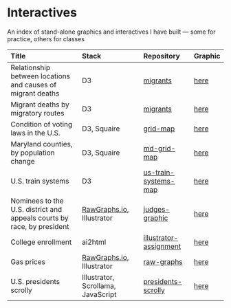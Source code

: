 # Interactives

An index of stand-alone graphics and interactives I have built — some for practice, others for classes

| Title       | Stack       | Repository    | Graphic
| :---        | :---        | :---          | :---   
| Relationship between locations and causes of migrant deaths| D3 |[migrants](https://github.com/aadittambe/grid-map)|[here](https://aadittambe.github.io/migrants/viz/sankey.html)
| Migrant deaths by migratory routes| D3 |[migrants](https://github.com/aadittambe/grid-map)|[here](https://aadittambe.github.io/migrants/viz/routes.html)
| Condition of voting laws in the U.S.| D3, Squaire|[grid-map](https://github.com/aadittambe/grid-map)|[here](https://aadittambe.github.io/grid-map/)
| Maryland counties, by population change   | D3, Squaire        | [md-grid-map](https://github.com/aadittambe/md-grid-map)| [here](https://aadittambe.github.io/md-grid-map/)
| U.S. train systems | D3 | [us-train-systems-map](https://github.com/aadittambe/us-train-systems-map)| [here](https://aadittambe.github.io/md-grid-map/)
| Nominees to the U.S. district and appeals courts by race, by president | [RawGraphs.io](http://rawgraphs.io/), Illustrator | [judges-graphic](https://github.com/aadittambe/judges-graphic)                 | [here](https://aadittambe.github.io/judges-graphic/ai2html-output/courts.html)        |
| College enrollment                                                     | ai2html                                           | [illustrator-assignment](https://github.com/aadittambe/illustrator-assignment) | [here](https://aadittambe.github.io/illustrator-assignment/ai2html-output/chart.html) |
| Gas prices                                                             | [RawGraphs.io](http://rawgraphs.io/), Illustrator | [raw-graphs](https://github.com/aadittambe/raw-graphs)                         | [here](https://aadittambe.github.io/raw-graphs/ai2html-output/gas.html)               |
|U.S. presidents scrolly | Illustrator, Scrollama, JavaScript | [presidents-scrolly](https://github.com/aadittambe/presidents-scrolly) | [here](https://aadittambe.github.io/presidents-scrolly/scrolly/)